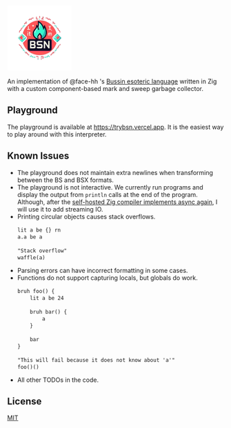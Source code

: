 <img src="./playground/public/logo.png" width="150" alt="bsn">

An implementation of @face-hh 's
[Bussin esoteric language](https://github.com/face-hh/bussin) written in Zig
with a custom component-based mark and sweep garbage collector.

## Playground

The playground is available at https://trybsn.vercel.app. It is the easiest way
to play around with this interpreter.

## Known Issues

- The playground does not maintain extra newlines when transforming between the
  BS and BSX formats.
- The playground is not interactive. We currently run programs and display the
  output from `println` calls at the end of the program. Although, after the
  [self-hosted Zig compiler implements async again](https://github.com/ziglang/zig/issues/6025),
  I will use it to add streaming IO.
- Printing circular objects causes stack overflows.
  ```
  lit a be {} rn
  a.a be a

  "Stack overflow"
  waffle(a)
  ```
- Parsing errors can have incorrect formatting in some cases.
- Functions do not support capturing locals, but globals do work.
  ```
  bruh foo() {
      lit a be 24

      bruh bar() {
          a
      }

      bar
  }

  "This will fail because it does not know about 'a'"
  foo()()
  ```
- All other TODOs in the code.

## License

[MIT](./LICENSE)
